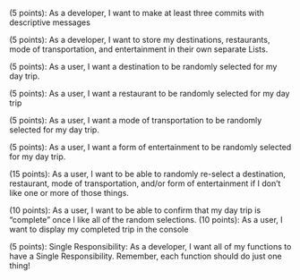 (5 points): As a developer, I want to make at least three commits with descriptive messages 

(5 points):  As a developer, I want to store my destinations, restaurants, mode of transportation, and entertainment in their own separate Lists. 

(5 points): As a user, I want a destination to be randomly selected for my day trip. 

(5 points): As a user, I want a restaurant to be randomly selected for my day trip

(5 points): As a user, I want a mode of transportation to be randomly selected for my day trip. 

(5 points): As a user, I want a form of entertainment to be randomly selected for my day trip.

(15 points): As a user, I want to be able to randomly re-select a destination, restaurant, mode of transportation, and/or form of entertainment if I don’t like one or more of those things.

(10 points): As a user, I want to be able to confirm that my day trip is “complete” once I like all of the random selections.
(10  points): As a user, I want to display my completed trip in the console

(5 points): Single Responsibility: As a developer, I want all of my functions to have a Single Responsibility. Remember, each function should do just one thing! 
